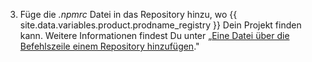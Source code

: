 3. Füge die *.npmrc* Datei in das Repository hinzu, wo {{ site.data.variables.product.prodname_registry }} Dein Projekt finden kann. Weitere Informationen findest Du unter „[Eine Datei über die Befehlszeile einem Repository hinzufügen](/github/managing-files-in-a-repository/adding-a-file-to-a-repository-using-the-command-line)."
